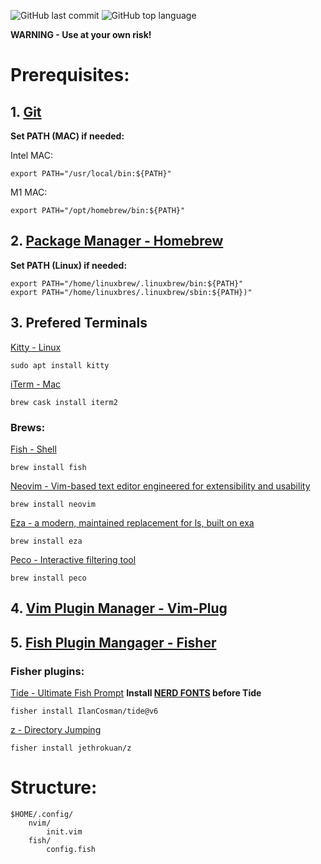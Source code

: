 ![GitHub last commit](https://img.shields.io/github/last-commit/wesknerd/dotfiles)
![GitHub top language](https://img.shields.io/github/languages/top/wesknerd/dotfiles)

**WARNING - Use at your own risk!**

# Prerequisites:
## 1. [Git](https://git-scm.com/)

**Set PATH (MAC) if needed:**

Intel MAC:
````shell
export PATH="/usr/local/bin:${PATH}"
````        
M1 MAC:
````shell
export PATH="/opt/homebrew/bin:${PATH}"
````

## 2. [Package Manager - Homebrew](https://brew.sh/)
**Set PATH (Linux) if needed:**
````shell
export PATH="/home/linuxbrew/.linuxbrew/bin:${PATH}"
export PATH="/home/linuxbres/.linuxbrew/sbin:${PATH})"
````

## 3. Prefered Terminals

[Kitty - Linux](https://sw.kovidgoyal.net/kitty/)
````shell
sudo apt install kitty
````
[iTerm - Mac](https://iterm2.com/)
````shell
brew cask install iterm2
````

### Brews:
[Fish - Shell](https://fishshell.com/)
````shell
brew install fish
````
[Neovim - Vim-based text editor engineered for extensibility and usability](https://neovim.io/)
````shell
brew install neovim
````
[Eza - a modern, maintained replacement for ls, built on exa](https://github.com/eza-community/eza)
````shell
brew install eza
````
[Peco - Interactive filtering tool](https://github.com/peco/peco)
````shell
brew install peco
````

## 4. [Vim Plugin Manager - Vim-Plug](https://github.com/junegunn/vim-plug)

## 5. [Fish Plugin Mangager - Fisher](https://github.com/jorgebucaran/fisher)
### Fisher plugins:
[Tide - Ultimate Fish Prompt](https://github.com/IlanCosman/tide)
**Install [NERD FONTS](https://github.com/ryanoasis/nerd-fonts) before Tide**
````fish
fisher install IlanCosman/tide@v6
````
[z - Directory Jumping](https://github.com/jethrokuan/z)
````fish
fisher install jethrokuan/z
````

# Structure:
````vim
$HOME/.config/
    nvim/
        init.vim
    fish/
        config.fish
````

